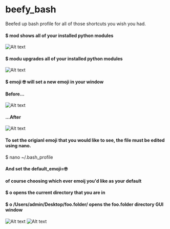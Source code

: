 # beefy_bash
Beefed up bash profile for all of those shortcuts you wish you had. 

#### $ mod  shows all of your installed python modules 
![Alt text](/../screenshots/mod_command.png?raw=true "mod")

#### $ modu  upgrades all of your installed python modules
![Alt text](/../screenshots/modu_command.png?raw=true "modu")

#### $ emoji 🤓 will set a new emoji in your window
#### Before...
![Alt text](/../screenshots/Terminal_Before.png?raw=true "emojiB4")

#### ...After
![Alt text](/../screenshots/Terminal_After.png?raw=true "emojif")

#### To set the origianl emoji that you would like to see, the file must be edited using nano. 
$ nano ~/.bash_profile

#### And set the default_emoji=🤓
#### of course choosing which ever emoij you'd like as your default

#### $ o  opens the current directory that you are in 
#### $ o /Users/admin/Desktop/foo.folder/ opens the foo.folder directory GUI window 
![Alt text](/../screenshots/o_command.png?raw=true "ocommand")
![Alt text](/../screenshots/open_folder.png?raw=true "openFolder")
